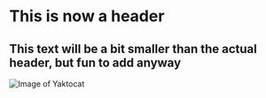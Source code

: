 # This is now a header
## This text will be a bit smaller than the actual header, but fun to add anyway

![Image of Yaktocat](https://octodex.github.com/images/yaktocat.png)
